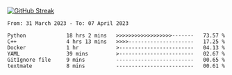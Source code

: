 [![GitHub Streak](https://streak-stats.demolab.com?user=renren-017&theme=sea&hide_border=true&background=DD272700)](https://git.io/streak-stats)

<!--START_SECTION:waka-->

```text
From: 31 March 2023 - To: 07 April 2023

Python             18 hrs 2 mins   >>>>>>>>>>>>>>>>>>-------   73.57 %
C++                4 hrs 13 mins   >>>>---------------------   17.25 %
Docker             1 hr            >------------------------   04.13 %
YAML               39 mins         >------------------------   02.67 %
GitIgnore file     9 mins          -------------------------   00.65 %
textmate           8 mins          -------------------------   00.61 %
```

<!--END_SECTION:waka-->
